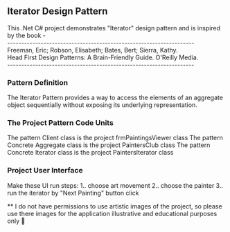 ## Iterator Design Pattern

This .Net C# project demonstrates "Iterator" design pattern and is inspired by the book -   
	-------------------------------------------------------------------  
	Freeman, Eric; Robson, Elisabeth; Bates, Bert; Sierra, Kathy.   
	Head First Design Patterns: A Brain-Friendly Guide. O'Reilly Media.  
	-------------------------------------------------------------------

### Pattern Definition

The Iterator Pattern provides a way to access the elements of an aggregate 
object sequentially without exposing its underlying representation.

### The Project Pattern Code Units

The pattern Client class is the project frmPaintingsViewer class
The pattern Concrete Aggregate class is the project PaintersClub class
The pattern Concrete Iterator class is the project PaintersIterator class

### Project User Interface

Make these UI run steps:
1.. choose art movement
2.. choose the painter
3.. run the iterator by "Next Painting" button click

** I do not have permissions to use artistic images of the project, so please use there images 
for the application illustrative and educational purposes only 🙏
